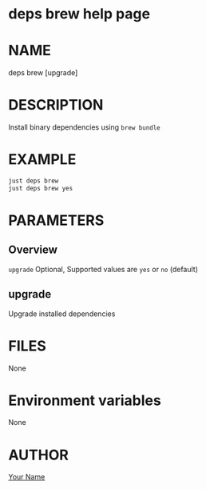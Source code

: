# deps brew help page

# NAME

deps brew [upgrade]

# DESCRIPTION

Install binary dependencies using `brew bundle`

# EXAMPLE

```zsh
just deps brew
just deps brew yes
```

# PARAMETERS


## Overview

`upgrade` Optional, Supported values are `yes` or `no` (default)


## upgrade

Upgrade installed dependencies

# FILES

None

# Environment variables

None

# AUTHOR

[Your Name](mailto:you@domain.com)
